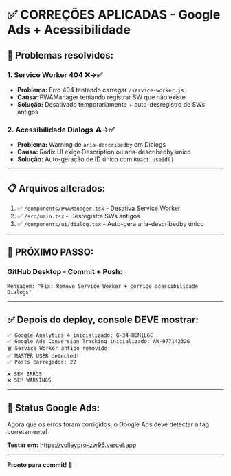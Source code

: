 # ✅ CORREÇÕES APLICADAS - Google Ads + Acessibilidade

## 🎯 Problemas resolvidos:

### 1. **Service Worker 404** ❌→✅
- **Problema:** Erro 404 tentando carregar `/service-worker.js`
- **Causa:** PWAManager tentando registrar SW que não existe
- **Solução:** Desativado temporariamente + auto-desregistro de SWs antigos

### 2. **Acessibilidade Dialogs** ⚠️→✅
- **Problema:** Warning de `aria-describedby` em Dialogs
- **Causa:** Radix UI exige Description ou aria-describedby único
- **Solução:** Auto-geração de ID único com `React.useId()`

---

## 📋 Arquivos alterados:

1. ✅ `/components/PWAManager.tsx` - Desativa Service Worker
2. ✅ `/src/main.tsx` - Desregistra SWs antigos  
3. ✅ `/components/ui/dialog.tsx` - Auto-gera aria-describedby único

---

## 🚀 PRÓXIMO PASSO:

### **GitHub Desktop - Commit + Push:**

```
Mensagem: "Fix: Remove Service Worker + corrige acessibilidade Dialogs"
```

---

## ✅ Depois do deploy, console DEVE mostrar:

```
✅ Google Analytics 4 inicializado: G-34HHBM1L6C
✅ Google Ads Conversion Tracking inicializado: AW-977142326
🗑️ Service Worker antigo removido
✅ MASTER USER detected!
✅ Posts carregados: 22

❌ SEM ERROS
❌ SEM WARNINGS
```

---

## 🎯 Status Google Ads:

Agora que os erros foram corrigidos, o Google Ads deve detectar a tag corretamente!

**Testar em:** https://volleypro-zw96.vercel.app

---

**Pronto para commit!** 🚀